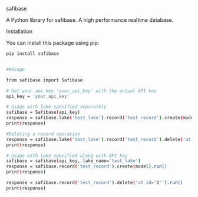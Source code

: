 safibase

A Python library for safibase. A high performance realtime database.

Installation

You can install this package using pip:

```sh
pip install safibase


##Usage

from safibase import Safibase

# Get your api key 'your_api_key' with the actual API key
api_key = 'your_api_key'

# Usage with lake specified separately
safibase = Safibase(api_key)
response = safibase.lake('test_lake').record('test_record').create(model).run()
print(response)

#Deleting a record operation
response = safibase.lake('test_lake').record('test_record').delete('at id='2'').run()
print(response)

# Usage with lake specified along with API key
safibase = safibase(api_key, lake_name='test_lake')
response = safibase.record('test_record').create(model).run()
print(response)

response = safibase.record('test_record').delete('at id='2'').run()
print(response)
